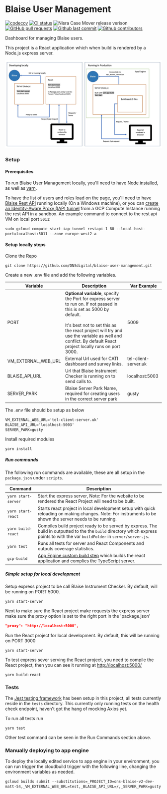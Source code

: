 # Blaise User Management

[![codecov](https://codecov.io/gh/ONSdigital/blaise-user-management/branch/main/graph/badge.svg)](https://codecov.io/gh/ONSdigital/blaise-user-management)
[![CI status](https://github.com/ONSdigital/blaise-user-management/workflows/Test%20coverage%20report/badge.svg)](https://github.com/ONSdigital/blaise-user-management/workflows/Test%20coverage%20report/badge.svg)
<img src="https://img.shields.io/github/release/ONSdigital/blaise-user-management.svg?style=flat-square" alt="Nisra Case Mover release verison">
[![GitHub pull requests](https://img.shields.io/github/issues-pr-raw/ONSdigital/blaise-user-management.svg)](https://github.com/ONSdigital/blaise-user-management/pulls)
[![Github last commit](https://img.shields.io/github/last-commit/ONSdigital/blaise-user-management.svg)](https://github.com/ONSdigital/blaise-user-management/commits)
[![Github contributors](https://img.shields.io/github/contributors/ONSdigital/blaise-user-management.svg)](https://github.com/ONSdigital/blaise-user-management/graphs/contributors)

Dashboard for managing Blaise users.

This project is a React application which when build is rendered by a Node.js express server.

![React and NodeJS server setup diagram](.github/ReactNodeJSDiagram.jpg)

### Setup

#### Prerequisites
To run Blaise User Management locally, you'll need to have [Node installed](https://nodejs.org/en/), as well as [yarn](https://classic.yarnpkg.com/en/docs/install#mac-stable).

To have the list of users and roles load on the page, you'll need to have [Blaise Rest API](https://github.com/ONSdigital/blaise-api-rest) running locally (On a Windows machine), or you 
can [create an Identity-Aware Proxy (IAP) tunnel](https://cloud.google.com/sdk/gcloud/reference/compute/start-iap-tunnel) from a GCP Compute
Instance running the rest API in a sandbox. An example command to connect to the rest api VM on local port `5011`:

```shell
sudo gcloud compute start-iap-tunnel restapi-1 80 --local-host-port=localhost:5011 --zone europe-west2-a
```

#### Setup locally steps

Clone the Repo

```shell script
git clone https://github.com/ONSdigital/blaise-user-management.git
```

Create a new .env file and add the following variables.

| Variable            | Description                                                                                                                                                                                                                                                                       | Var Example                  |
|---------------------|-----------------------------------------------------------------------------------------------------------------------------------------------------------------------------------------------------------------------------------------------------------------------------------|------------------------------|
| PORT                | **Optional variable**, specify the Port for express server to run on. If not passed in this is set as 5000 by default. <br><br>It's best not to set this as the react project will try and use the variable as well and conflict. By default React project locally runs on port 3000. | 5009                         |
| VM_EXTERNAL_WEB_URL | External Url used for CATI dashboard and survey links.                                                                                                                                                                                                                            | tel-client-server.uk         |
| BLAISE_API_URL      | Url that Blaise Instrument Checker is running on to send calls to.                                                                                                                                                                                                                | localhost:5003             |
| SERVER_PARK         | Blaise Server Park Name, required for creating users in the correct server park                                                                                                                                                                                                   | gusty                        |


The .env file should be setup as below

```.env
VM_EXTERNAL_WEB_URL='tel-client-server.uk'
BLAISE_API_URL='localhost:5003'
SERVER_PARK=gusty
```

Install required modules

```shell script
yarn install
```

##### Run commands

The following run commands are available, these are all setup in the `package.json` under `scripts`.

| Command             | Description                                                                                                                                                                                   |
|---------------------|-----------------------------------------------------------------------------------------------------------------------------------------------------------------------------------------------|
| `yarn start-server` | Start the express server, Note: For the website to be rendered the React Project will need to be built.                                                                                       |
| `yarn start-react`  | Starts react project in local development setup with quick reloading on making changes. Note: For instruments to be shown the server needs to be running.                                     |
| `yarn build-react`  | Compiles build project ready to be served by express. The build in outputted to the the `build` directory which express points to with the var `buildFolder` in `server/server.js`.           |
| `yarn test`         | Runs all tests for server and React Components and outputs coverage statistics.                                                                                                               |
| `gcp-build`         | [App Engine custom build step](https://cloud.google.com/appengine/docs/standard/nodejs/running-custom-build-step) which builds the react application and complies the TypeScript server. |

##### Simple setup for local development

Setup express project to be call Blaise Instrument Checker. By default, will be running on PORT 5000.

```shell script
yarn start-server
```

Next to make sure the React project make requests the express server make sure the proxy option is set to the right port
in the 'package.json'

```.json
"proxy": "http://localhost:5000",
```

Run the React project for local development. By default, this will be running on PORT 3000

```shell script
yarn start-server
```

To test express sever serving the React project, you need to compile the React project, then you can see it running
at [http://localhost:5000/](http://localhost:5000/)

```shell script
yarn build-react
```

### Tests

The [Jest testing framework](https://jestjs.io/en/) has been setup in this project, all tests currently reside in
the `tests` directory. This currently only running tests on the health check endpoint, haven't got the hang of mocking
Axios yet.

To run all tests run

```shell script
yarn test
```

Other test command can be seen in the Run Commands section above.

### Manually deploying to app engine

To deploy the locally edited service to app engine in your environment, you can run trigger the cloudbuild trigger with
the following line, changing the environment variables as needed.

```.shell
gcloud builds submit --substitutions=_PROJECT_ID=ons-blaise-v2-dev-matt-54,_VM_EXTERNAL_WEB_URL=test,_BLAISE_API_URL=/,_SERVER_PARK=gusty
```

